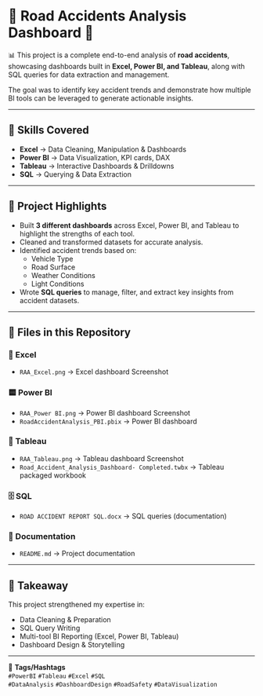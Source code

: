 # 🚗 Road Accidents Analysis Dashboard 🚦

📊 This project is a complete end-to-end analysis of **road accidents**, showcasing dashboards built in **Excel, Power BI, and Tableau**, along with SQL queries for data extraction and management.  

The goal was to identify key accident trends and demonstrate how multiple BI tools can be leveraged to generate actionable insights.

---

## 🔹 Skills Covered
- **Excel** → Data Cleaning, Manipulation & Dashboards  
- **Power BI** → Data Visualization, KPI cards, DAX  
- **Tableau** → Interactive Dashboards & Drilldowns  
- **SQL** → Querying & Data Extraction  

---

## 🔹 Project Highlights
- Built **3 different dashboards** across Excel, Power BI, and Tableau to highlight the strengths of each tool.  
- Cleaned and transformed datasets for accurate analysis.  
- Identified accident trends based on:  
  - Vehicle Type  
  - Road Surface  
  - Weather Conditions  
  - Light Conditions  
- Wrote **SQL queries** to manage, filter, and extract key insights from accident datasets.  

---

## 📂 Files in this Repository

### 📘 Excel
- `RAA_Excel.png` → Excel dashboard Screenshot

### 🟨 Power BI
- `RAA_Power BI.png` → Power BI dashboard Screenshot
- `RoadAccidentAnalysis_PBI.pbix` → Power BI dashboard  

### 🔷 Tableau
- `RAA_Tableau.png` → Tableau dashboard Screenshot
- `Road_Accident_Analysis_Dashboard- Completed.twbx` → Tableau packaged workbook  

### 🗄 SQL
- `ROAD ACCIDENT REPORT SQL.docx` → SQL queries (documentation)  

### 📑 Documentation
- `README.md` → Project documentation  

---

## 📌 Takeaway
This project strengthened my expertise in:  
- Data Cleaning & Preparation  
- SQL Query Writing  
- Multi-tool BI Reporting (Excel, Power BI, Tableau)  
- Dashboard Design & Storytelling  

---

🔖 **Tags/Hashtags**  
`#PowerBI` `#Tableau` `#Excel` `#SQL`  
`#DataAnalysis` `#DashboardDesign` `#RoadSafety` `#DataVisualization`
